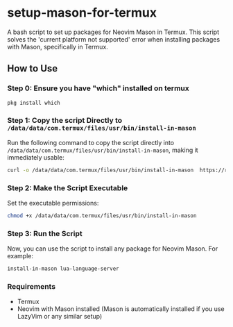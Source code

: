# setup-mason-for-termux
A bash script to set up packages for Neovim Mason in Termux. This script solves the 'current platform not supported' error when installing packages with Mason, specifically in Termux.

## How to Use

### Step 0: Ensure you have "which" installed on termux
```bash
pkg install which
```

### Step 1: Copy the script Directly to `/data/data/com.termux/files/usr/bin/install-in-mason`
Run the following command to copy the script directly into `/data/data/com.termux/files/usr/bin/install-in-mason`, making it immediately usable:

```bash
curl -o /data/data/com.termux/files/usr/bin/install-in-mason  https://raw.githubusercontent.com/Amirulmuuminin/setup-mason-for-termux/main/install-in-mason
```

### Step 2: Make the Script Executable
Set the executable permissions:

```bash
chmod +x /data/data/com.termux/files/usr/bin/install-in-mason
```

### Step 3: Run the Script
Now, you can use the script to install any package for Neovim Mason. For example:

```bash
install-in-mason lua-language-server
```

### Requirements
- Termux
- Neovim with Mason installed (Mason is automatically installed if you use LazyVim or any similar setup)
